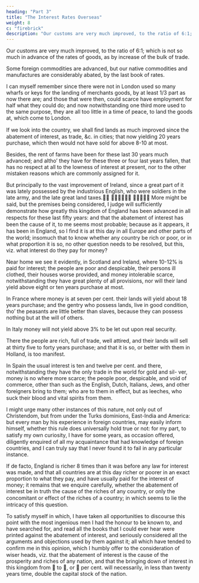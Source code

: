 ```yaml
---
heading: "Part 3"
title: "The Interest Rates Overseas"
weight: 8
c: "firebrick"
description: "Our customs are very much improved, to the ratio of 6:1; which is not so much in advance of the rates of goods, as by increase of the bulk of trade"
---
```




Our customs are very much improved, to the ratio of 6:1; which is not so much in advance of the rates of goods, as by increase of the bulk of trade. 

Some foreign commodities are advanced, but our native commodities and manufactures are considerably abated, by the last book of rates.

I can myself remember since there were not in London used so many wharfs or keys for the landing of merchants goods, by at least 1/3 part as now there are; and those that were then, could scarce have employment for half what they could do; and now notwithstanding one third more used to the same purpose, they are all too little in a time of peace, to land the goods at, which come to London.

If we look into the country, we shall ﬁnd lands as much improved since the abatement of interest, as trade, &c. in cities; that now yielding 20 years purchase, which then would not have sold for above 8-10 at most.

Besides, the rent of farms have been for these last 30 years much advanced; and altho’ they have for these three or four last years fallen, that has no respect at all to the lowness of interest at present, nor to the other mistaken reasons which are commonly assigned for it.

But principally to the vast improvement of Ireland, since a great part of it was lately possessed by the industrious English, who were soldiers in the late army, and the late great land taxes. 
 
More might be said, but the premises being considered, I judge will suﬃciently demonstrate how greatly this kingdom of England has been advanced in all respects for these last ﬁfty years: and that the abatement of interest has been the cause of it, to me seems most probable; because as it appears, it has been in England, so I ﬁnd it is at this day in all Europe and other parts of the world; insomuch that to know whether any country be rich or poor, or in what proportion it is so, no other question needs to be resolved, but this, viz. what interest do they pay for money?

Near home we see it evidently, in Scotland and Ireland, where 10-12% is paid for interest; the people are poor and despicable, their persons ill clothed, their houses worse provided, and money intolerable scarce, notwithstanding they have great plenty of all provisions, nor will their land yield above eight or ten years purchase at most.

In France where money is at seven per cent. their lands will yield about 18 years purchase; and the gentry who possess lands, live in good
condition, tho’ the peasants are little better than slaves, because they can possess nothing but at the will of others.

In Italy money will not yield above 3% to be let out upon real security.

There the people are rich, full of trade, well attired, and their lands will sell at thirty ﬁve to forty years purchase; and that it is so, or better with them in Holland, is too manifest.

In Spain the usual interest is ten and twelve per cent. and there, notwithstanding they have the only trade in the world for gold and sil-
ver, money is no where more scarce; the people poor, despicable, and void of commerce, other than such as the English, Dutch, Italians, Jews,
and other foreigners bring to them; who are to them in eﬀect, but as leeches, who suck their blood and vital spirits from them.

I might urge many other instances of this nature, not only out of Christendom, but from under the Turks dominions, East-India and
America: but every man by his experience in foreign countries, may easily inform himself, whether this rule does universally hold true or not: for
my part, to satisfy my own curiosity, I have for some years, as occasion oﬀered, diligently enquired of all my acquaintance that had knowledge
of foreign countries, and I can truly say that I never found it to fail in any particular instance.

If de facto, England is richer 8 times than it was before any law for interest was made, and that all countries are at this day richer or poorer in an exact proportion to what they pay, and have usually paid for the interest of money; it remains that we enquire carefully, whether the abatement of interest be in truth the cause of the riches of any country, or only the concomitant or eﬀect of the riches of a country; in which seems to lie the intricacy of this question.

To satisfy myself in which, I have taken all opportunities to discourse this point with the most ingenious men I had the honour to be known to, and have searched for, and read all the books that I could ever hear were printed against the abatement of interest, and seriously considered all the arguments and objections used by them against it; all which have tended to conﬁrm me in this opinion, which I humbly oﬀer to the consideration of wiser heads, viz. that the abatement of interest is the cause of the prosperity and riches of any nation, and that the bringing down of interest in this kingdom from  to , or  per cent. will necessarily, in less than twenty years time, double the capital stock of the nation.
